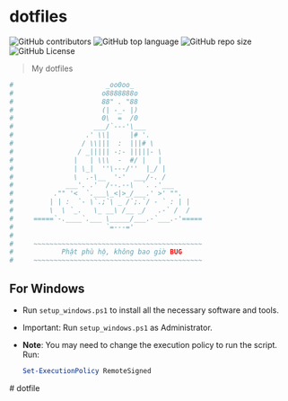 # dotfiles

![GitHub contributors](https://img.shields.io/github/contributors/hardingadonis/dotfiles)
![GitHub top language](https://img.shields.io/github/languages/top/hardingadonis/dotfiles)
![GitHub repo size](https://img.shields.io/github/repo-size/hardingadonis/dotfiles)
![GitHub License](https://img.shields.io/github/license/hardingadonis/dotfiles)

> My dotfiles

```powershell
#                       _oo0oo_
#                      o8888888o
#                      88" . "88
#                      (| -_- |)
#                      0\  =  /0
#                    ___/`---'\___
#                  .' \\|     |# '.
#                 / \\|||  :  |||# \
#                / _||||| -:- |||||- \
#               |   | \\\  -  #/ |   |
#               | \_|  ''\---/''  |_/ |
#               \  .-\__  '-'  ___/-. /
#             ___'. .'  /--.--\  `. .'___
#          ."" '<  `.___\_<|>_/___.' >' "".
#         | | :  `- \`.;`\ _ /`;.`/ - ` : | |
#         \  \ `_.   \_ __\ /__ _/   .-` /  /
#     =====`-.____`.___ \_____/___.-`___.-'=====
#                       `=---='
#
#     ~~~~~~~~~~~~~~~~~~~~~~~~~~~~~~~~~~~~~~~~~~
#            Phật phù hộ, không bao giờ BUG
#     ~~~~~~~~~~~~~~~~~~~~~~~~~~~~~~~~~~~~~~~~~~
```

## For Windows

- Run `setup_windows.ps1` to install all the necessary software and tools.
- Important: Run `setup_windows.ps1` as Administrator.
- **Note**: You may need to change the execution policy to run the script. Run:

  ```powershell
  Set-ExecutionPolicy RemoteSigned
  ```
#   d o t f i l e  
 